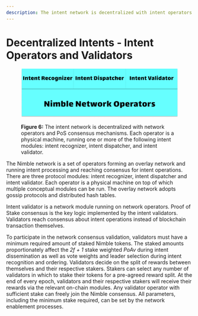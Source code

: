 ```yaml
---
description: The intent network is decentralized with intent operators and validators.
---
```


# Decentralized Intents - Intent Operators and Validators

<figure><img src="../.gitbook/assets/network-operators.png" alt=""><figcaption><p><strong>Figure 6:</strong> The intent network is decentralized with network operators and PoS consensus mechanisms. Each operator is a physical machine, running one or more of the following intent modules: intent recognizer, intent dispatcher, and intent validator.</p></figcaption></figure>

The Nimble network is a set of operators forming an overlay network and running intent processing and reaching consensus for intent operations. There are three protocol modules: intent recognizer, intent dispatcher and intent validator. Each operator is a physical machine on top of which multiple conceptual modules can be run. The overlay network adopts gossip protocols and distributed hash tables.

Intent validator is a network module running on network operators. Proof of Stake consensus is the key logic implemented by the intent validators. Validators reach consensus about intent operations instead of blockchain transaction themselves.&#x20;

To participate in the network consensus validation, validators must have a minimum required amount of staked Nimble tokens. The staked amounts proportionately affect the _2f + 1_ stake weighted _PoAv_ during intent dissemination as well as vote weights and leader selection during intent recognition and ordering. Validators decide on the split of rewards between themselves and their respective stakers. Stakers can select any number of validators in which to stake their tokens for a pre-agreed reward split. At the end of every epoch, validators and their respective stakers will receive their rewards via the relevant on-chain modules. Any validator operator with sufficient stake can freely join the Nimble consensus. All parameters, including the minimum stake required, can be set by the network enablement processes.
